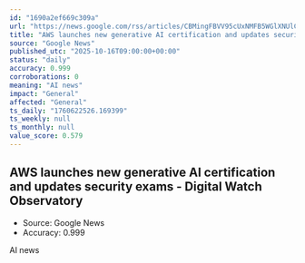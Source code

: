 ```yaml
---
id: "1690a2ef669c309a"
url: "https://news.google.com/rss/articles/CBMingFBVV95cUxNMFB5WGlXNUlCc05aYU9DeUhMSnNMM2J4MUZLSmRuNkZMUXlYMkE1LUR3M1JIdERzenRZejE3WEFWUV9RMHRub3UtTDZ2QVRIbU5ueWc0YlJRcnJ3RTN6TG1TbW8xSFFlbGJxeHFsVEU4Wnp4and5b0tMdnZDbFMzTnp6NTdRUDZkdzNLN0lZMXNXTmdYbTdIZTU3MHoxUQ?oc=5"
title: "AWS launches new generative AI certification and updates security exams - Digital Watch Observatory"
source: "Google News"
published_utc: "2025-10-16T09:00:00+00:00"
status: "daily"
accuracy: 0.999
corroborations: 0
meaning: "AI news"
impact: "General"
affected: "General"
ts_daily: "1760622526.169399"
ts_weekly: null
ts_monthly: null
value_score: 0.579
---
```

## AWS launches new generative AI certification and updates security exams - Digital Watch Observatory

- Source: Google News
- Accuracy: 0.999

AI news
